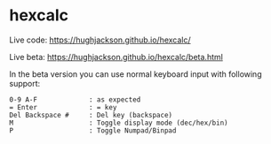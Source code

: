 # hexcalc

Live code: https://hughjackson.github.io/hexcalc/

Live beta: https://hughjackson.github.io/hexcalc/beta.html

In the beta version you can use normal keyboard input with following support:

    0-9 A-F             : as expected
    = Enter             : = key
    Del Backspace #     : Del key (backspace)
    M                   : Toggle display mode (dec/hex/bin)
    P                   : Toggle Numpad/Binpad

